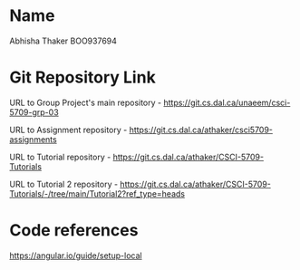 # Name
Abhisha Thaker
BOO937694

# Git Repository Link

URL to Group Project's main repository - https://git.cs.dal.ca/unaeem/csci-5709-grp-03

URL to Assignment repository - https://git.cs.dal.ca/athaker/csci5709-assignments

URL to Tutorial repository - https://git.cs.dal.ca/athaker/CSCI-5709-Tutorials

URL to Tutorial 2 repository - https://git.cs.dal.ca/athaker/CSCI-5709-Tutorials/-/tree/main/Tutorial2?ref_type=heads

# Code references

https://angular.io/guide/setup-local


